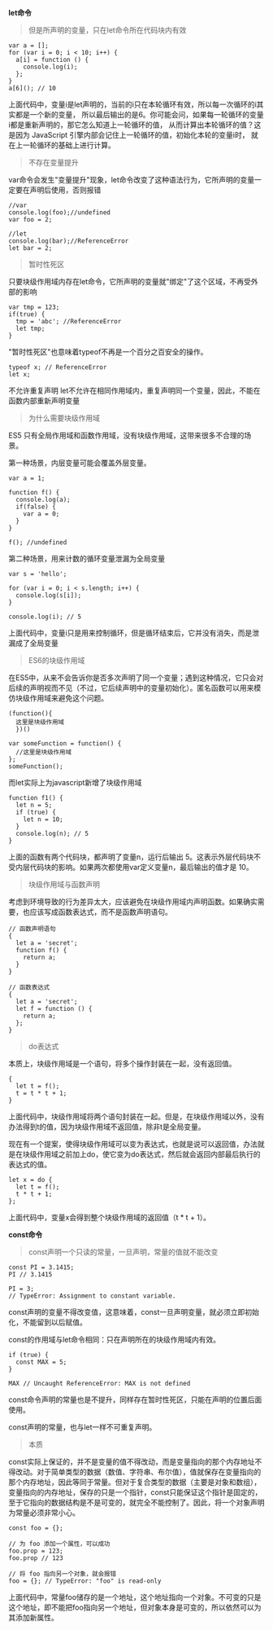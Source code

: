 **let命令**

> 但是所声明的变量，只在let命令所在代码块内有效

```
var a = [];
for (var i = 0; i < 10; i++) {
  a[i] = function () {
    console.log(i);
  };
}
a[6](); // 10
```

上面代码中，变量i是let声明的，当前的i只在本轮循环有效，所以每一次循环的i其实都是一个新的变量， 所以最后输出的是6。你可能会问，如果每一轮循环的变量i都是重新声明的，那它怎么知道上一轮循环的值， 从而计算出本轮循环的值？这是因为 JavaScript 引擎内部会记住上一轮循环的值，初始化本轮的变量i时， 就在上一轮循环的基础上进行计算。

> 不存在变量提升

var命令会发生"变量提升"现象，let命令改变了这种语法行为，它所声明的变量一定要在声明后使用，否则报错

```
//var
console.log(foo);//undefined
var foo = 2;

//let
console.log(bar);//ReferenceError
let bar = 2;
```

> 暂时性死区

只要块级作用域内存在let命令，它所声明的变量就"绑定"了这个区域，不再受外部的影响

```
var tmp = 123;
if(true) {
  tmp = 'abc'; //ReferenceError
  let tmp;
}
```

"暂时性死区"也意味着typeof不再是一个百分之百安全的操作。

```
typeof x; // ReferenceError
let x;
```

不允许重复声明 let不允许在相同作用域内，重复声明同一个变量，因此，不能在函数内部重新声明变量

> 为什么需要块级作用域

ES5 只有全局作用域和函数作用域，没有块级作用域，这带来很多不合理的场景。

第一种场景，内层变量可能会覆盖外层变量。

```
var a = 1;

function f() {
  console.log(a);
  if(false) {
    var a = 0;
  }
}

f(); //undefined
```

第二种场景，用来计数的循环变量泄漏为全局变量

```
var s = 'hello';

for (var i = 0; i < s.length; i++) {
  console.log(s[i]);
}

console.log(i); // 5
```

上面代码中，变量i只是用来控制循环，但是循环结束后，它并没有消失，而是泄漏成了全局变量

> ES6的块级作用域

在ES5中，从来不会告诉你是否多次声明了同一个变量；遇到这种情况，它只会对后续的声明视而不见（不过，它后续声明中的变量初始化）。匿名函数可以用来模仿块级作用域来避免这个问题。

```
(function(){
  这里是块级作用域
  })()

var someFunction = function() {
  //这里是块级作用域
};
someFunction();
```

而let实际上为javascript新增了块级作用域

```
function f1() {
  let n = 5;
  if (true) {
    let n = 10;
  }
  console.log(n); // 5
}
```

上面的函数有两个代码块，都声明了变量n，运行后输出 5。这表示外层代码块不受内层代码块的影响。如果两次都使用var定义变量n，最后输出的值才是 10。

> 块级作用域与函数声明

考虑到环境导致的行为差异太大，应该避免在块级作用域内声明函数。如果确实需要，也应该写成函数表达式，而不是函数声明语句。

```
// 函数声明语句
{
  let a = 'secret';
  function f() {
    return a;
  }
}

// 函数表达式
{
  let a = 'secret';
  let f = function () {
    return a;
  };
}
```

> do表达式

本质上，块级作用域是一个语句，将多个操作封装在一起，没有返回值。

```
{
  let t = f();
  t = t * t + 1;
}
```

上面代码中，块级作用域将两个语句封装在一起。但是，在块级作用域以外，没有办法得到t的值，因为块级作用域不返回值，除非t是全局变量。

现在有一个提案，使得块级作用域可以变为表达式，也就是说可以返回值，办法就是在块级作用域之前加上do，使它变为do表达式，然后就会返回内部最后执行的表达式的值。

```
let x = do {
  let t = f();
  t * t + 1;
};
```

上面代码中，变量x会得到整个块级作用域的返回值（t * t + 1）。

**const命令**

> const声明一个只读的常量，一旦声明，常量的值就不能改变

```
const PI = 3.1415;
PI // 3.1415

PI = 3;
// TypeError: Assignment to constant variable.
```

const声明的变量不得改变值，这意味着，const一旦声明变量，就必须立即初始化，不能留到以后赋值。

const的作用域与let命令相同：只在声明所在的块级作用域内有效。

```
if (true) {
  const MAX = 5;
}

MAX // Uncaught ReferenceError: MAX is not defined
```

const命令声明的常量也是不提升，同样存在暂时性死区，只能在声明的位置后面使用。

const声明的常量，也与let一样不可重复声明。

> 本质

const实际上保证的，并不是变量的值不得改动，而是变量指向的那个内存地址不得改动。对于简单类型的数据（数值、字符串、布尔值），值就保存在变量指向的那个内存地址，因此等同于常量。但对于复合类型的数据（主要是对象和数组），变量指向的内存地址，保存的只是一个指针，const只能保证这个指针是固定的，至于它指向的数据结构是不是可变的，就完全不能控制了。因此，将一个对象声明为常量必须非常小心。

```
const foo = {};

// 为 foo 添加一个属性，可以成功
foo.prop = 123;
foo.prop // 123

// 将 foo 指向另一个对象，就会报错
foo = {}; // TypeError: "foo" is read-only
```

上面代码中，常量foo储存的是一个地址，这个地址指向一个对象。不可变的只是这个地址，即不能把foo指向另一个地址，但对象本身是可变的，所以依然可以为其添加新属性。
